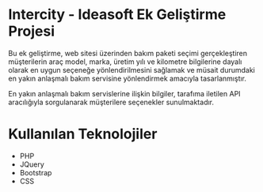 # Intercity - Ideasoft Ek Geliştirme Projesi
Bu ek geliştirme, web sitesi üzerinden bakım paketi seçimi gerçekleştiren müşterilerin araç model, marka, üretim yılı ve kilometre bilgilerine dayalı olarak en uygun seçeneğe yönlendirilmesini sağlamak ve müsait durumdaki en yakın anlaşmalı bakım servisine yönlendirmek amacıyla tasarlanmıştır.

En yakın anlaşmalı bakım servislerine ilişkin bilgiler, tarafıma iletilen API aracılığıyla sorgulanarak müşterilere seçenekler sunulmaktadır.

# Kullanılan Teknolojiler

- PHP
- JQuery
- Bootstrap
- CSS
